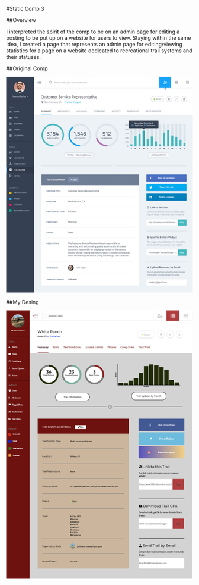 #Static Comp 3

##Overview

I interpreted the spirit of the comp to be on an admin page for  editing a posting to be put up on a website for users to view. Staying within the same idea, I created a page that represents an admin page for editing/viewing statistics for a page on a website dedicated to recreational trail systems and their statuses.

##Original Comp

![Original](images/static-comp-challenge-3-spec.jpg "Original comp design")

##My Desing

![Original](images/pm-comp-3-screenshot.png "Original comp design")